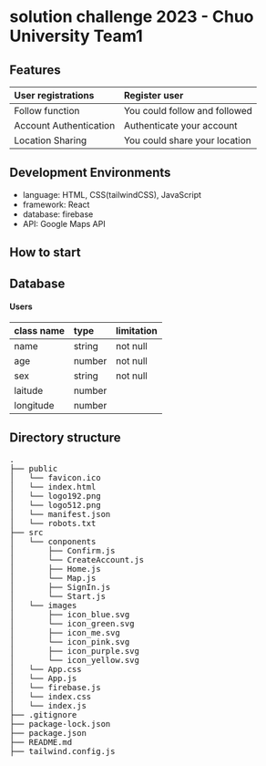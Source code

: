 # solution challenge 2023 - Chuo University Team1

## Features
|User registrations|Register user|
|:--|:--|
|Follow function|You could follow and followed|
|Account Authentication|Authenticate your account|
|Location Sharing|You could share your location|

## Development Environments
* language: HTML, CSS(tailwindCSS), JavaScript
* framework: React
* database: firebase
* API: Google Maps API

## How to start

## Database
#### Users  
|class name|type|limitation|
|:--|:--|:--|
|name|string|not null|
|age|number|not null|
|sex|string|not null|
|laitude|number||
|longitude|number||

## Directory structure
<pre>
.
├── public
│   └── favicon.ico
│   └── index.html
│   └── logo192.png
│   └── logo512.png
│   └── manifest.json
│   └── robots.txt
├── src
│   └── conponents
│       ├── Confirm.js
│       └── CreateAccount.js
│       ├── Home.js
│       └── Map.js
│       ├── SignIn.js
│       └── Start.js
│   └── images
│       ├── icon_blue.svg
│       └── icon_green.svg
│       ├── icon_me.svg
│       └── icon_pink.svg
│       ├── icon_purple.svg
│       └── icon_yellow.svg
│   └── App.css
│   └── App.js
│   └── firebase.js
│   └── index.css
│   └── index.js
├── .gitignore
├── package-lock.json
├── package.json
├── README.md
├── tailwind.config.js

</pre>
